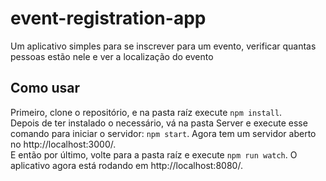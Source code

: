 # event-registration-app
Um aplicativo simples para se inscrever para um evento, verificar quantas pessoas estão nele e ver a localização do evento

## Como usar
Primeiro, clone o repositório, e na pasta raíz execute `npm install`.  
Depois de ter instalado o necessário, vá na pasta Server e execute esse comando para iniciar o servidor: `npm start`. Agora tem um servidor aberto no http://localhost:3000/.  
E então por último, volte para a pasta raíz e execute `npm run watch`. O aplicativo agora está rodando em http://localhost:8080/.

